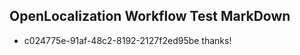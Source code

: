## OpenLocalization Workflow Test MarkDown
* c024775e-91af-48c2-8192-2127f2ed95be 
thanks!<!--HONumber=Mar16_HO4-->

